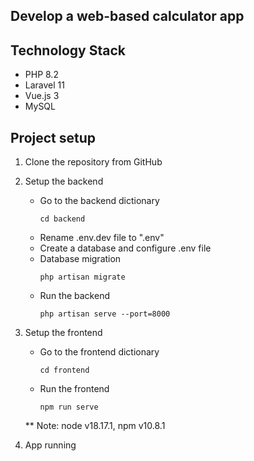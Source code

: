 ## Develop a web-based calculator app

## Technology Stack
- PHP 8.2
- Laravel 11
- Vue.js 3
- MySQL

## Project setup
1. Clone the repository from GitHub
2. Setup the backend
    - Go to the backend dictionary
        ```
        cd backend
        ```
    - Rename .env.dev file to ".env"
    - Create a database and configure .env file
    - Database migration 
        ```
        php artisan migrate
        ```
    - Run the backend
        ```
        php artisan serve --port=8000
        ```

3. Setup the frontend
    - Go to the frontend dictionary
        ```
        cd frontend
        ```
    - Run the frontend
        ```
        npm run serve
        ```
    ** Note: node v18.17.1, npm v10.8.1

4. App running